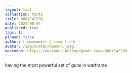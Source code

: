 ```yaml
---
layout: toot
collection: toots
title: 0804142200
date: 2024-08-04
published: true
tags: []
pinned: false
author: ⸸ commander ░ nova ⸸ :~$
avatar: /img/avatar/daemon.jpeg
mastodon: https://mastodon.online/@cmdr_nova/0804142200
---
```


having the most powerful set of guns in warframe
